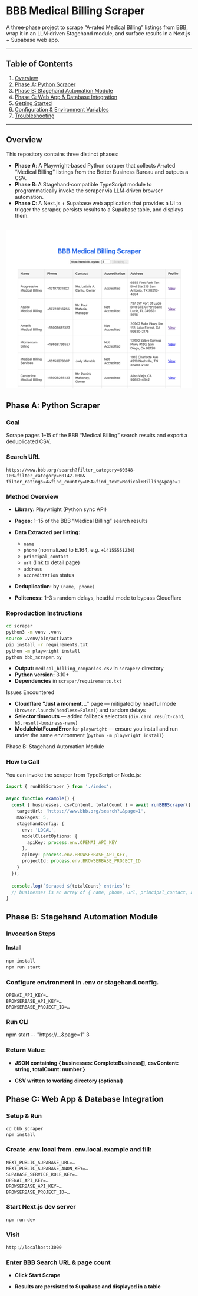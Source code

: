 # BBB Medical Billing Scraper

A three‐phase project to scrape “A‑rated Medical Billing” listings from BBB, wrap it in an LLM‑driven Stagehand module, and surface results in a Next.js + Supabase web app.

---

## Table of Contents

1. [Overview](#overview)  
2. [Phase A: Python Scraper](#phase-a-python-scraper)  
3. [Phase B: Stagehand Automation Module](#phase-b-stagehand-automation-module)  
4. [Phase C: Web App & Database Integration](#phase-c-web-app--database-integration)  
5. [Getting Started](#getting-started)  
6. [Configuration & Environment Variables](#configuration--environment-variables)  
7. [Troubleshooting](#troubleshooting)  

---

## Overview

This repository contains three distinct phases:

- **Phase A**: A Playwright‑based Python scraper that collects A‑rated “Medical Billing” listings from the Better Business Bureau and outputs a CSV.  
- **Phase B**: A Stagehand‑compatible TypeScript module to programmatically invoke the scraper via LLM‑driven browser automation.  
- **Phase C**: A Next.js + Supabase web application that provides a UI to trigger the scraper, persists results to a Supabase table, and displays them.

![My Diagram](./image.png)
---

## Phase A: Python Scraper

### Goal

Scrape pages 1–15 of the BBB “Medical Billing” search results and export a deduplicated CSV.

### Search URL

```text
https://www.bbb.org/search?filter_category=60548-100&filter_category=60142-000&
filter_ratings=A&find_country=USA&find_text=Medical+Billing&page=1
```



### Method Overview

- **Library:** Playwright (Python sync API)  
- **Pages:** 1–15 of the BBB “Medical Billing” search results  
- **Data Extracted per listing:**  
  - `name`  
  - `phone` (normalized to E.164, e.g. `+14155551234`)  
  - `principal_contact`  
  - `url` (link to detail page)  
  - `address`  
  - `accreditation` status  

- **Deduplication:** by `(name, phone)`  
- **Politeness:** 1–3 s random delays, headful mode to bypass Cloudflare  

### Reproduction Instructions

```bash
cd scraper
python3 -m venv .venv
source .venv/bin/activate
pip install -r requirements.txt
python -m playwright install
python bbb_scraper.py
```

* **Output:** `medical_billing_companies.csv` in `scraper/` directory
* **Python version:** 3.10+
* **Dependencies** in `scraper/requirements.txt`

Issues Encountered
* **Cloudflare "Just a moment…"** page — mitigated by headful mode (`browser.launch(headless=False)`) and random delays
* **Selector timeouts** — added fallback selectors (`div.card.result-card`, `h3.result-business-name`)
* **ModuleNotFoundError** for `playwright` — ensure you install and run under the same environment (`python -m playwright install`)

Phase B: Stagehand Automation Module

### How to Call

You can invoke the scraper from TypeScript or Node.js:

```ts
import { runBBBScraper } from './index';

async function example() {
  const { businesses, csvContent, totalCount } = await runBBBScraper({
    targetUrl: 'https://www.bbb.org/search?…&page=1',
    maxPages: 5,
    stagehandConfig: {
      env: 'LOCAL',
      modelClientOptions: {
        apiKey: process.env.OPENAI_API_KEY
      },
      apiKey: process.env.BROWSERBASE_API_KEY,
      projectId: process.env.BROWSERBASE_PROJECT_ID
    }
  });
  
  console.log(`Scraped ${totalCount} entries`);
  // businesses is an array of { name, phone, url, principal_contact, address, accreditation }
}
```
## Phase B: Stagehand Automation Module

### Invocation Steps

#### Install
```bash
npm install
npm run start
```

### Configure environment in .env or stagehand.config.
```
OPENAI_API_KEY=…
BROWSERBASE_API_KEY=…
BROWSERBASE_PROJECT_ID=…
```
### Run CLI
npm start -- "https://…&page=1" 3

### Return Value:
* **JSON containing { businesses: CompleteBusiness[], csvContent: string, totalCount: number }**

* **CSV written to working directory (optional)**

## Phase C: Web App & Database Integration

### Setup & Run

```
cd bbb_scraper
npm install
```

### Create .env.local from .env.local.example and fill:
```
NEXT_PUBLIC_SUPABASE_URL=…
NEXT_PUBLIC_SUPABASE_ANON_KEY=…
SUPABASE_SERVICE_ROLE_KEY=…
OPENAI_API_KEY=…
BROWSERBASE_API_KEY=…
BROWSERBASE_PROJECT_ID=…
```

### Start Next.js dev server
```
npm run dev
```

### Visit
```
http://localhost:3000
```

### Enter BBB Search URL & page count

* **Click Start Scrape**

* **Results are persisted to Supabase and displayed in a table**
